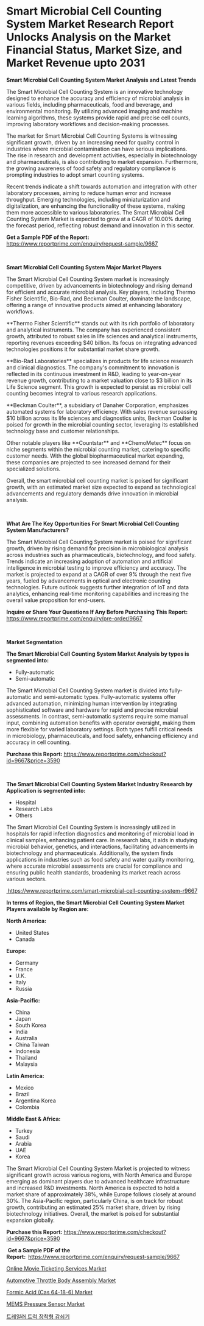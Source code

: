 <p><h1>Smart Microbial Cell Counting System Market Research Report Unlocks Analysis on the Market Financial Status, Market Size, and Market Revenue upto 2031</h1></p><p><strong>Smart Microbial Cell Counting System Market Analysis and Latest Trends</strong></p>
<p><p>The Smart Microbial Cell Counting System is an innovative technology designed to enhance the accuracy and efficiency of microbial analysis in various fields, including pharmaceuticals, food and beverage, and environmental monitoring. By utilizing advanced imaging and machine learning algorithms, these systems provide rapid and precise cell counts, improving laboratory workflows and decision-making processes.</p><p>The market for Smart Microbial Cell Counting Systems is witnessing significant growth, driven by an increasing need for quality control in industries where microbial contamination can have serious implications. The rise in research and development activities, especially in biotechnology and pharmaceuticals, is also contributing to market expansion. Furthermore, the growing awareness of food safety and regulatory compliance is prompting industries to adopt smart counting systems.</p><p>Recent trends indicate a shift towards automation and integration with other laboratory processes, aiming to reduce human error and increase throughput. Emerging technologies, including miniaturization and digitalization, are enhancing the functionality of these systems, making them more accessible to various laboratories. The Smart Microbial Cell Counting System Market is expected to grow at a CAGR of 10.00% during the forecast period, reflecting robust demand and innovation in this sector.</p></p>
<p><strong>Get a Sample PDF of the Report:&nbsp;</strong> <a href="https://www.reportprime.com/enquiry/request-sample/9667">https://www.reportprime.com/enquiry/request-sample/9667</a></p>
<p>&nbsp;</p>
<p><strong>Smart Microbial Cell Counting System Major Market Players</strong></p>
<p><p>The Smart Microbial Cell Counting System market is increasingly competitive, driven by advancements in biotechnology and rising demand for efficient and accurate microbial analysis. Key players, including Thermo Fisher Scientific, Bio-Rad, and Beckman Coulter, dominate the landscape, offering a range of innovative products aimed at enhancing laboratory workflows.</p><p>**Thermo Fisher Scientific** stands out with its rich portfolio of laboratory and analytical instruments. The company has experienced consistent growth, attributed to robust sales in life sciences and analytical instruments, reporting revenues exceeding $40 billion. Its focus on integrating advanced technologies positions it for substantial market share growth.</p><p>**Bio-Rad Laboratories** specializes in products for life science research and clinical diagnostics. The company's commitment to innovation is reflected in its continuous investment in R&D, leading to year-on-year revenue growth, contributing to a market valuation close to $3 billion in its Life Science segment. This growth is expected to persist as microbial cell counting becomes integral to various research applications.</p><p>**Beckman Coulter**, a subsidiary of Danaher Corporation, emphasizes automated systems for laboratory efficiency. With sales revenue surpassing $10 billion across its life sciences and diagnostics units, Beckman Coulter is poised for growth in the microbial counting sector, leveraging its established technology base and customer relationships.</p><p>Other notable players like **Countstar** and **ChemoMetec** focus on niche segments within the microbial counting market, catering to specific customer needs. With the global biopharmaceutical market expanding, these companies are projected to see increased demand for their specialized solutions.</p><p>Overall, the smart microbial cell counting market is poised for significant growth, with an estimated market size expected to expand as technological advancements and regulatory demands drive innovation in microbial analysis.</p></p>
<p>&nbsp;</p>
<p><strong>What Are The Key Opportunities For Smart Microbial Cell Counting System Manufacturers?</strong></p>
<p><p>The Smart Microbial Cell Counting System market is poised for significant growth, driven by rising demand for precision in microbiological analysis across industries such as pharmaceuticals, biotechnology, and food safety. Trends indicate an increasing adoption of automation and artificial intelligence in microbial testing to improve efficiency and accuracy. The market is projected to expand at a CAGR of over 9% through the next five years, fueled by advancements in optical and electronic counting technologies. Future outlook suggests further integration of IoT and data analytics, enhancing real-time monitoring capabilities and increasing the overall value proposition for end-users.</p></p>
<p><strong>Inquire or Share Your Questions If Any Before Purchasing This Report:</strong> <a href="https://www.reportprime.com/enquiry/pre-order/9667">https://www.reportprime.com/enquiry/pre-order/9667</a></p>
<p>&nbsp;</p>
<p><strong>Market Segmentation</strong></p>
<p><strong>The Smart Microbial Cell Counting System Market Analysis by types is segmented into:</strong></p>
<p><ul><li>Fully-automatic</li><li>Semi-automatic</li></ul></p>
<p><p>The Smart Microbial Cell Counting System market is divided into fully-automatic and semi-automatic types. Fully-automatic systems offer advanced automation, minimizing human intervention by integrating sophisticated software and hardware for rapid and precise microbial assessments. In contrast, semi-automatic systems require some manual input, combining automation benefits with operator oversight, making them more flexible for varied laboratory settings. Both types fulfill critical needs in microbiology, pharmaceuticals, and food safety, enhancing efficiency and accuracy in cell counting.</p></p>
<p><strong>Purchase this Report:&nbsp;</strong><a href="https://www.reportprime.com/checkout?id=9667&price=3590">https://www.reportprime.com/checkout?id=9667&price=3590</a></p>
<p>&nbsp;</p>
<p><strong>The Smart Microbial Cell Counting System Market Industry Research by Application is segmented into:</strong></p>
<p><ul><li>Hospital</li><li>Research Labs</li><li>Others</li></ul></p>
<p><p>The Smart Microbial Cell Counting System is increasingly utilized in hospitals for rapid infection diagnostics and monitoring of microbial load in clinical samples, enhancing patient care. In research labs, it aids in studying microbial behavior, genetics, and interactions, facilitating advancements in biotechnology and pharmaceuticals. Additionally, the system finds applications in industries such as food safety and water quality monitoring, where accurate microbial assessments are crucial for compliance and ensuring public health standards, broadening its market reach across various sectors.</p></p>
<p><a href="https://www.reportprime.com/smart-microbial-cell-counting-system-r9667">&nbsp;https://www.reportprime.com/smart-microbial-cell-counting-system-r9667</a></p>
<p><strong>In terms of Region, the Smart Microbial Cell Counting System Market Players available by Region are:</strong></p>
<p>
    <p> <strong> North America: </strong>
        <ul>
            <li>United States</li>
            <li>Canada</li>
        </ul>
        </p> 
    <p> <strong> Europe: </strong>
        <ul>
            <li>Germany</li>
            <li>France</li>
            <li>U.K.</li>
            <li>Italy</li>
            <li>Russia</li>
        </ul>
        </p> 
    <p> <strong> Asia-Pacific: </strong>
        <ul>
            <li>China</li>
            <li>Japan</li>
            <li>South Korea</li>
            <li>India</li>
            <li>Australia</li>
            <li>China Taiwan</li>
            <li>Indonesia</li>
            <li>Thailand</li>
            <li>Malaysia</li>
        </ul>
        </p> 
    <p> <strong> Latin America: </strong>
        <ul>
            <li>Mexico</li>
            <li>Brazil</li>
            <li>Argentina Korea</li>
            <li>Colombia</li>
        </ul>
        </p> 
    <p> <strong> Middle East & Africa: </strong>
        <ul>
            <li>Turkey</li>
            <li>Saudi</li>
            <li>Arabia</li>
            <li>UAE</li>
            <li>Korea</li>
        </ul>
    </p>
    </p>
<p><p>The Smart Microbial Cell Counting System Market is projected to witness significant growth across various regions, with North America and Europe emerging as dominant players due to advanced healthcare infrastructure and increased R&D investments. North America is expected to hold a market share of approximately 38%, while Europe follows closely at around 30%. The Asia-Pacific region, particularly China, is on track for robust growth, contributing an estimated 25% market share, driven by rising biotechnology initiatives. Overall, the market is poised for substantial expansion globally.</p></p>
<p><strong>Purchase this Report: </strong><a href="https://www.reportprime.com/checkout?id=9667&price=3590">https://www.reportprime.com/checkout?id=9667&price=3590</a></p>
<p>&nbsp;<strong>Get a Sample PDF of the Report:&nbsp;&nbsp;</strong><a href="https://www.reportprime.com/enquiry/request-sample/9667">https://www.reportprime.com/enquiry/request-sample/9667</a></p>
<p><strong></strong></p>
<p><p><a href="https://www.linkedin.com/pulse/online-movie-ticketing-services-market-revolution-2024-2031-yszzf?trackingId=FcFbmoZQR1O4Eqq5KGIrxg%3D%3D">Online Movie Ticketing Services Market</a></p><p><a href="https://issuu.com/reportprime-2/docs/automotive-throttle-body-assembly-m_6c7426c5b6b856">Automotive Throttle Body Assembly Market</a></p><p><a href="https://medium.com/@amanda.slater3544357/the-global-formic-acid-cas-64-18-6-market-identifies-drivers-restraints-opportunities-and-30086339ae0e">Formic Acid (Cas 64-18-6) Market</a></p><p><a href="https://issuu.com/reportprime-2/docs/mems-pressure-sensor-market-size-20_92ab1db9f6887d">MEMS Pressure Sensor Market</a></p><p><a href="https://medium.com/@rekhakhatun65/trailer-truck-mounted-attenuators-market-%EC%9D%98-%EA%B8%80%EB%A1%9C%EB%B2%8C-%EC%8B%9C%EC%9E%A5-%EA%B0%9C%EC%9A%94%EB%8A%94-%EC%A0%84-%EC%84%B8%EA%B3%84-%EB%B0%8F-%EC%A3%BC%EC%9A%94-%EC%8B%9C%EC%9E%A5%EC%9D%98-%EC%82%B0%EC%97%85%EC%97%90-%EC%98%81%ED%96%A5%EC%9D%84-%EB%AF%B8%EC%B9%98%EB%8A%94-%EC%A3%BC%EC%9A%94-%ED%8A%B8%EB%A0%8C%EB%93%9C%EC%97%90-%EB%8C%80%ED%95%9C-%EB%8F%85%ED%8A%B9%ED%95%9C-7ea33286b398">트레일러 트럭 장착형 감쇠기</a></p></p>